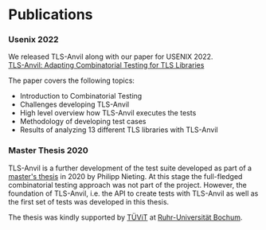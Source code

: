 # Publications

### Usenix 2022
We released TLS-Anvil along with our paper for USENIX 2022.    
[TLS-Anvil: Adapting Combinatorial Testing for TLS Libraries](https://www.usenix.org/conference/usenixsecurity22/presentation/maehren)  

The paper covers the following topics:
* Introduction to Combinatorial Testing
* Challenges developing TLS-Anvil
* High level overview how TLS-Anvil executes the tests
* Methodology of developing test cases
* Results of analyzing 13 different TLS libraries with TLS-Anvil

### Master Thesis 2020
TLS-Anvil is a further development of the test suite developed as part of a [master's thesis](/TLS-Testsuite_Master_thesis.pdf) in 2020 by Philipp Nieting. At this stage the full-fledged combinatorial testing approach was not part of the project. However, the foundation of TLS-Anvil, i.e. the API to create tests with TLS-Anvil as well as the first set of tests was developed in this thesis.

The thesis was kindly supported by [TÜViT](https://tuvit.de) at [Ruhr-Universität Bochum](https://informatik.rub.de/nds/).

